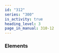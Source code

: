 ```yaml
---
id: "312"
series: "300"
is_activity: true
heading_level: 3
page_in_manual: 310-12
---
```


### Elements